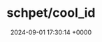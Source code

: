 ---
title: "schpet/cool_id"
link: "https://github.com/schpet/cool_id"
date: "2024-09-01 17:30:14 +0000"
description: "generate ids for your rails records that have a prefix indicating what model they belong to, followed by a nanoid"
category: "github"
---